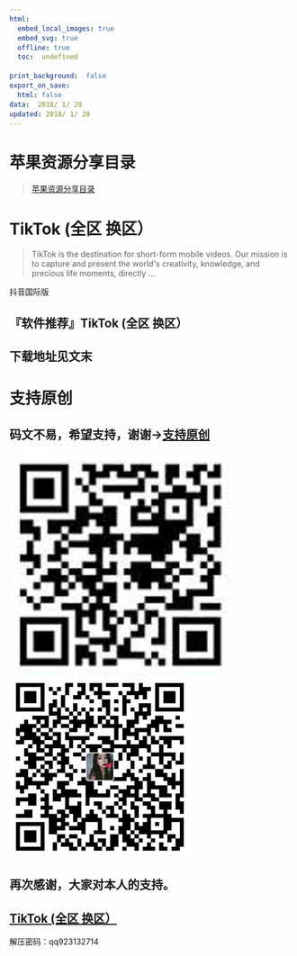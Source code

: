 ```yaml
---
html:
  embed_local_images: true
  embed_svg: true
  offline: true
  toc:  undefined

print_background:  false
export_on_save:
  html: false
data:  2018/ 1/ 20
updated: 2018/ 1/ 20
---
```


# 苹果资源分享目录

> [苹果资源分享目录](https://blog.csdn.net/qq923132714/article/details/86224037 "苹果资源分享目录")


# TikTok (全区 换区）
> TikTok is the destination for short-form mobile videos. Our mission is to capture and present the world's creativity, knowledge, and precious life moments, directly ...

抖音国际版

## 『软件推荐』TikTok (全区 换区）


## 下载地址见文末

# 支持原创
## 码文不易，希望支持，谢谢->**[支持原创](http://blog.csdn.net/qq923132714/article/details/79399145)**
![微信支付](https://raw.githubusercontent.com/923132714/my_picture/master/blog/support/weixin.png)![微信支付](https://raw.githubusercontent.com/923132714/my_picture/master/blog/support/支付宝.png)
## 再次感谢，大家对本人的支持。



## [TikTok (全区 换区）](http://u16848854.ctfile.net/fs/16848854-332068732 "TikTok (全区 换区）")


解压密码：qq923132714
